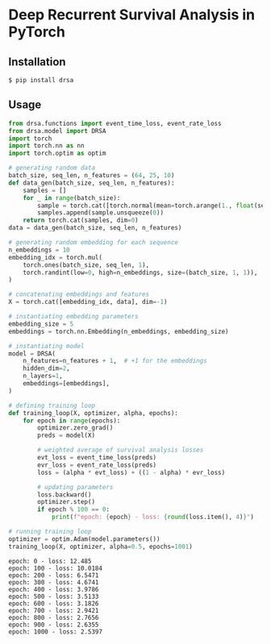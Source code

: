 # Deep Recurrent Survival Analysis in PyTorch



## Installation

```
$ pip install drsa
```

## Usage

```python
from drsa.functions import event_time_loss, event_rate_loss
from drsa.model import DRSA
import torch
import torch.nn as nn
import torch.optim as optim
```

```python
# generating random data
batch_size, seq_len, n_features = (64, 25, 10)
def data_gen(batch_size, seq_len, n_features):
    samples = []
    for _ in range(batch_size):
        sample = torch.cat([torch.normal(mean=torch.arange(1., float(seq_len)+1)).unsqueeze(-1) for _ in range(n_features)], dim=-1)
        samples.append(sample.unsqueeze(0))
    return torch.cat(samples, dim=0)
data = data_gen(batch_size, seq_len, n_features)

# generating random embedding for each sequence
n_embeddings = 10
embedding_idx = torch.mul(
    torch.ones(batch_size, seq_len, 1),
    torch.randint(low=0, high=n_embeddings, size=(batch_size, 1, 1)),
)

# concatenating embeddings and features
X = torch.cat([embedding_idx, data], dim=-1)
```

```python
# instantiating embedding parameters
embedding_size = 5
embeddings = torch.nn.Embedding(n_embeddings, embedding_size)
```

```python
# instantiating model
model = DRSA(
    n_features=n_features + 1,  # +1 for the embeddings
    hidden_dim=2,
    n_layers=1,
    embeddings=[embeddings],
)

```

```python
# defining training loop
def training_loop(X, optimizer, alpha, epochs):
    for epoch in range(epochs):
        optimizer.zero_grad()
        preds = model(X)

        # weighted average of survival analysis losses
        evt_loss = event_time_loss(preds)
        evr_loss = event_rate_loss(preds)
        loss = (alpha * evt_loss) + ((1 - alpha) * evr_loss)

        # updating parameters
        loss.backward()
        optimizer.step()
        if epoch % 100 == 0:
            print(f"epoch: {epoch} - loss: {round(loss.item(), 4)}")
```

```python
# running training loop
optimizer = optim.Adam(model.parameters())
training_loop(X, optimizer, alpha=0.5, epochs=1001)
```

    epoch: 0 - loss: 12.485
    epoch: 100 - loss: 10.0184
    epoch: 200 - loss: 6.5471
    epoch: 300 - loss: 4.6741
    epoch: 400 - loss: 3.9786
    epoch: 500 - loss: 3.5133
    epoch: 600 - loss: 3.1826
    epoch: 700 - loss: 2.9421
    epoch: 800 - loss: 2.7656
    epoch: 900 - loss: 2.6355
    epoch: 1000 - loss: 2.5397

